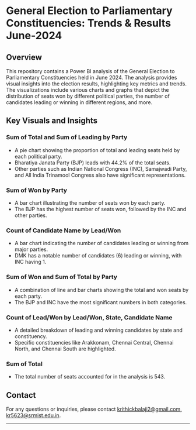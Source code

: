 # General Election to Parliamentary Constituencies: Trends & Results June-2024

## Overview

This repository contains a Power BI analysis of the General Election to Parliamentary Constituencies held in June 2024. The analysis provides visual insights into the election results, highlighting key metrics and trends. The visualizations include various charts and graphs that depict the distribution of seats won by different political parties, the number of candidates leading or winning in different regions, and more.

## Key Visuals and Insights

### Sum of Total and Sum of Leading by Party
- A pie chart showing the proportion of total and leading seats held by each political party.
- Bharatiya Janata Party (BJP) leads with 44.2% of the total seats.
- Other parties such as Indian National Congress (INC), Samajwadi Party, and All India Trinamool Congress also have significant representations.

### Sum of Won by Party
- A bar chart illustrating the number of seats won by each party.
- The BJP has the highest number of seats won, followed by the INC and other parties.

### Count of Candidate Name by Lead/Won
- A bar chart indicating the number of candidates leading or winning from major parties.
- DMK has a notable number of candidates (6) leading or winning, with INC having 1.

### Sum of Won and Sum of Total by Party
- A combination of line and bar charts showing the total and won seats by each party.
- The BJP and INC have the most significant numbers in both categories.

### Count of Lead/Won by Lead/Won, State, Candidate Name
- A detailed breakdown of leading and winning candidates by state and constituency.
- Specific constituencies like Arakkonam, Chennai Central, Chennai North, and Chennai South are highlighted.

### Sum of Total
- The total number of seats accounted for in the analysis is 543.


## Contact

For any questions or inquiries, please contact [krithickbalaji2@gmail.com, kr5623@srmist.edu.in](mailto:your-email@example.com).

---

